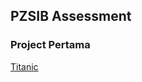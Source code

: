 ## PZSIB Assessment

### Project Pertama

[Titanic](https://github.com/tshakiraa/tshakiraa.github.io/blob/main/PZSIB1.ipynb)
